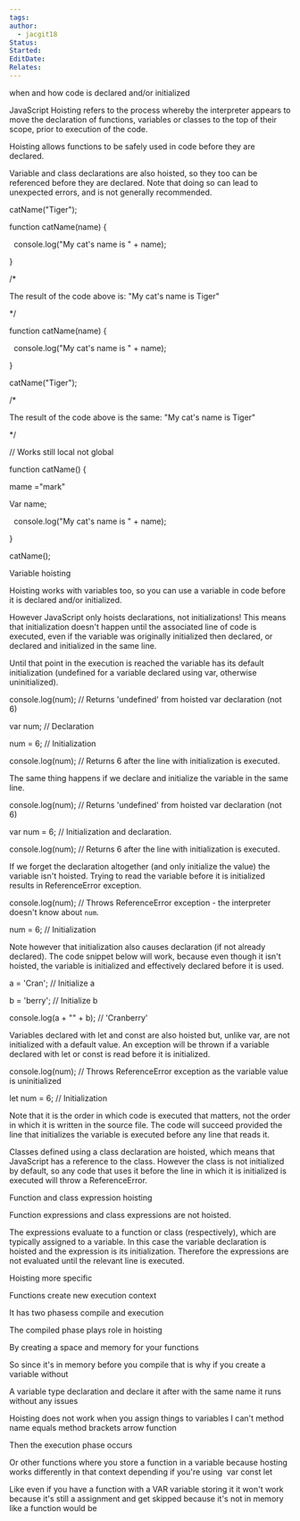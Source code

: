 ```yaml
---
tags: 
author:
  - jacgit18
Status: 
Started: 
EditDate: 
Relates:
---
```

when and how code is declared and/or initialized



JavaScript Hoisting refers to the process whereby the interpreter appears to move the declaration of functions, variables or classes to the top of their scope, prior to execution of the code. 

Hoisting allows functions to be safely used in code before they are declared. 

Variable and class declarations are also hoisted, so they too can be referenced before they are declared. Note that doing so can lead to unexpected errors, and is not generally recommended. 

catName("Tiger"); 

function catName(name) { 

  console.log("My cat's name is " + name); 

} 

/* 

The result of the code above is: "My cat's name is Tiger" 

*/ 

function catName(name) { 

  console.log("My cat's name is " + name); 

} 

catName("Tiger"); 

/* 

The result of the code above is the same: "My cat's name is Tiger" 

*/ 

// Works still local not global 

function catName() { 

mame ="mark" 

Var name; 

  console.log("My cat's name is " + name); 

} 

catName(); 

Variable hoisting 

Hoisting works with variables too, so you can use a variable in code before it is declared and/or initialized. 

However JavaScript only hoists declarations, not initializations! This means that initialization doesn't happen until the associated line of code is executed, even if the variable was originally initialized then declared, or declared and initialized in the same line. 

Until that point in the execution is reached the variable has its default initialization (undefined for a variable declared using var, otherwise uninitialized). 

console.log(num); // Returns 'undefined' from hoisted var declaration (not 6) 

var num; // Declaration 

num = 6; // Initialization 

console.log(num); // Returns 6 after the line with initialization is executed. 

The same thing happens if we declare and initialize the variable in the same line. 

console.log(num); // Returns 'undefined' from hoisted var declaration (not 6) 

var num = 6; // Initialization and declaration. 

console.log(num); // Returns 6 after the line with initialization is executed. 

If we forget the declaration altogether (and only initialize the value) the variable isn't hoisted. Trying to read the variable before it is initialized results in ReferenceError exception. 

console.log(num); // Throws ReferenceError exception - the interpreter doesn't know about `num`. 

num = 6; // Initialization 

Note however that initialization also causes declaration (if not already declared). The code snippet below will work, because even though it isn't hoisted, the variable is initialized and effectively declared before it is used. 

a = 'Cran'; // Initialize a 

b = 'berry'; // Initialize b 

console.log(a + "" + b); // 'Cranberry' 

Variables declared with let and const are also hoisted but, unlike var, are not initialized with a default value. An exception will be thrown if a variable declared with let or const is read before it is initialized. 

console.log(num); // Throws ReferenceError exception as the variable value is uninitialized 

let num = 6; // Initialization 

Note that it is the order in which code is executed that matters, not the order in which it is written in the source file. The code will succeed provided the line that initializes the variable is executed before any line that reads it. 

Classes defined using a class declaration are hoisted, which means that JavaScript has a reference to the class. However the class is not initialized by default, so any code that uses it before the line in which it is initialized is executed will throw a ReferenceError. 

Function and class expression hoisting 

Function expressions and class expressions are not hoisted. 

The expressions evaluate to a function or class (respectively), which are typically assigned to a variable. In this case the variable declaration is hoisted and the expression is its initialization. Therefore the expressions are not evaluated until the relevant line is executed.





Hoisting more specific 

Functions create new execution context 

It has two phasess compile and execution 

The compiled phase plays role in hoisting 

By creating a space and memory for your functions 

So since it's in memory before you compile that is why if you create a variable without 

A variable type declaration and declare it after with the same name it runs without any issues 

Hoisting does not work when you assign things to variables I can't method name equals method brackets arrow function 

Then the execution phase occurs 

Or other functions where you store a function in a variable because hosting works differently in that context depending if you're using  var const let 

Like even if you have a function with a VAR variable storing it it won't work because it's still a assignment and get skipped because it's not in memory like a function would be